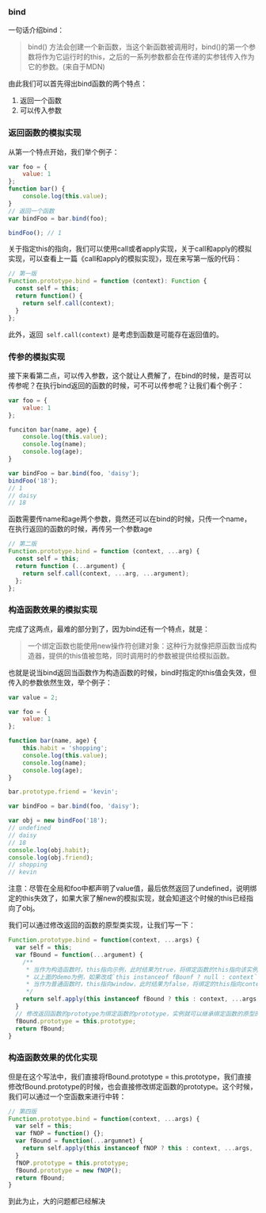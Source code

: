 ### bind

一句话介绍bind：

> bind() 方法会创建一个新函数，当这个新函数被调用时，bind()的第一个参数将作为它运行时的this，之后的一系列参数都会在传递的实参钱传入作为它的参数。(来自于MDN)

由此我们可以首先得出bind函数的两个特点：

1. 返回一个函数
2. 可以传入参数

### 返回函数的模拟实现

从第一个特点开始，我们举个例子：

```javascript
var foo = {
    value: 1
};
function bar() {
    console.log(this.value);
}
// 返回一个函数
var bindFoo = bar.bind(foo);

bindFoo(); // 1
```

关于指定this的指向，我们可以使用call或者apply实现，关于call和apply的模拟实现，可以查看上一篇《call和apply的模拟实现》，现在来写第一版的代码：

```javascript
// 第一版
Function.prototype.bind = function (context): Function {
  const self = this;
  return function() {
    return self.call(context);
  }
};
```

此外，返回` self.call(context)` 是考虑到函数是可能存在返回值的。

### 传参的模拟实现

接下来看第二点，可以传入参数，这个就让人费解了，在bind的时候，是否可以传参呢？在执行bind返回的函数的时候，可不可以传参呢？让我们看个例子：

```javascript
var foo = {
    value: 1
};

funciton bar(name, age) {
	console.log(this.value);
    console.log(name);
    console.log(age);
}

var bindFoo = bar.bind(foo, 'daisy');
bindFoo('18');
// 1
// daisy
// 18
```

函数需要传name和age两个参数，竟然还可以在bind的时候，只传一个name，在执行返回的函数的时候，再传另一个参数age

```javascript
// 第二版
Function.prototype.bind = function (context, ...arg) {
  const self = this;
  return function (...argument) {
    return self.call(context, ...arg, ...argument);
  };
};
```

### 构造函数效果的模拟实现

完成了这两点，最难的部分到了，因为bind还有一个特点，就是：

> 一个绑定函数也能使用new操作符创建对象：这种行为就像把原函数当成构造器，提供的this值被忽略，同时调用时的参数被提供给模拟函数。

也就是说当bind返回当函数作为构造函数的时候，bind时指定的this值会失效，但传入的参数依然生效，举个例子：

```javascript
var value = 2;

var foo = {
    value: 1
};

function bar(name, age) {
    this.habit = 'shopping';
    console.log(this.value);
    console.log(name);
    console.log(age);
}

bar.prototype.friend = 'kevin';

var bindFoo = bar.bind(foo, 'daisy');

var obj = new bindFoo('18');
// undefined
// daisy
// 18
console.log(obj.habit);
console.log(obj.friend);
// shopping
// kevin
```

注意：尽管在全局和foo中都声明了value值，最后依然返回了undefined，说明绑定的this失效了，如果大家了解new的模拟实现，就会知道这个时候的this已经指向了obj。

我们可以通过修改返回的函数的原型类实现，让我们写一下：

```javascript
Function.prototype.bind = function(context, ...args) {
  var self = this;
  var fBound = function(...argument) {
    /**
     * 当作为构造函数时，this指向示例，此时结果为true，将绑定函数的this指向该实例，可以让实例获得来自绑定函数的值
     * 以上面的demo为例，如果改成`this instanceof fBounf ? null : context`，实例只是一个空对象，将nul改成this，实例会具有habit属性
     * 当作为普通函数时，this指向window，此时结果为false，将绑定的this指向context
     */
    return self.apply(this instanceof fBound ? this : context, ...args, ...argument);
  }
  // 修改返回函数的prototype为绑定函数的prototype，实例就可以继承绑定函数的原型的值
  fBound.prototype = this.prototype;
  return fBound;
}
```

### 构造函数效果的优化实现

但是在这个写法中，我们直接将fBound.prototype = this.prototype，我们直接修改fBound.prototype的时候，也会直接修改绑定函数的prototype。这个时候，我们可以通过一个空函数来进行中转：

```javascript
// 第四版
Function.prototype.bind = function(context, ...args) {
  var self = this;
  var fNOP = function() {};
  var fBound = function(...argumnet) {
    return self.apply(this instanceof fNOP ? this : context, ...args, ...argumnet);
  }
  fNOP.prototype = this.prototype;
  fBound.prototype = new fNOP();
  return fBound;
}
```

到此为止，大的问题都已经解决


